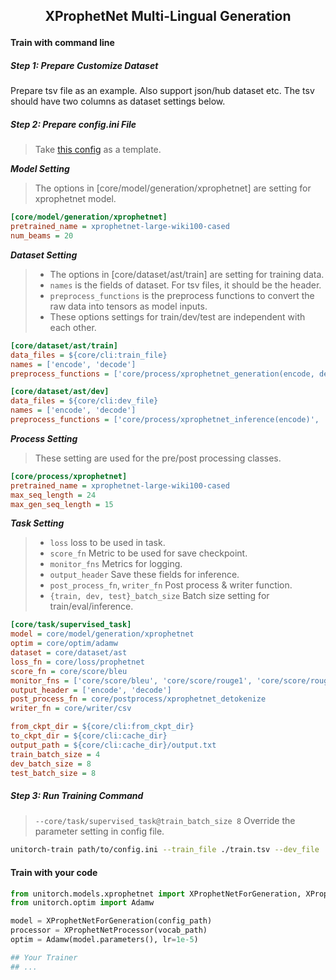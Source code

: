 
<h2 align="Center"> <p> XProphetNet Multi-Lingual Generation </p> </h2>

#### Train with command line
##### Step 1: Prepare Customize Dataset
Prepare tsv file as an example. Also support json/hub dataset etc. The tsv should have two columns as dataset settings below.

##### Step 2: Prepare config.ini File
> Take [this config](https://github.com/fuliucansheng/unitorch/examples/configs/core/generation/xprophetnet.ini) as a template.

***Model Setting***
> The options in [core/model/generation/xprophetnet] are setting for xprophetnet model.
 

```ini
[core/model/generation/xprophetnet]
pretrained_name = xprophetnet-large-wiki100-cased
num_beams = 20
```

***Dataset Setting***

> * The options in [core/dataset/ast/train] are setting for training data. 
> * `names` is the fields of dataset. For tsv files, it should be the header.
> * `preprocess_functions` is the preprocess functions to convert the raw data into tensors as model inputs.
> * These options settings for train/dev/test are independent with each other.


```ini
[core/dataset/ast/train]
data_files = ${core/cli:train_file}
names = ['encode', 'decode']
preprocess_functions = ['core/process/xprophetnet_generation(encode, decode)']

[core/dataset/ast/dev]
data_files = ${core/cli:dev_file}
names = ['encode', 'decode']
preprocess_functions = ['core/process/xprophetnet_inference(encode)', 'core/process/xprophetnet_evaluation(decode)']
```

***Process Setting***

> These setting are used for the pre/post processing classes.

```ini
[core/process/xprophetnet]
pretrained_name = xprophetnet-large-wiki100-cased
max_seq_length = 24
max_gen_seq_length = 15
```

***Task Setting***
> * `loss` loss to be used in task.
> * `score_fn` Metric to be used for save checkpoint.
> * `monitor_fns` Metrics for logging.
> * `output_header` Save these fields for inference.
> * `post_process_fn`, `writer_fn` Post process & writer function.
> * `{train, dev, test}_batch_size` Batch size setting for train/eval/inference.

```ini
[core/task/supervised_task]
model = core/model/generation/xprophetnet
optim = core/optim/adamw
dataset = core/dataset/ast
loss_fn = core/loss/prophetnet
score_fn = core/score/bleu
monitor_fns = ['core/score/bleu', 'core/score/rouge1', 'core/score/rouge2', 'core/score/rougel']
output_header = ['encode', 'decode']
post_process_fn = core/postprocess/xprophetnet_detokenize
writer_fn = core/writer/csv

from_ckpt_dir = ${core/cli:from_ckpt_dir}
to_ckpt_dir = ${core/cli:cache_dir}
output_path = ${core/cli:cache_dir}/output.txt
train_batch_size = 4
dev_batch_size = 8
test_batch_size = 8
```

##### Step 3: Run Training Command

> `--core/task/supervised_task@train_batch_size 8` Override the parameter setting in config file.

```bash
unitorch-train path/to/config.ini --train_file ./train.tsv --dev_file ./dev.tsv --core/task/supervised_task@train_batch_size 8
```

#### Train with your code

```python
from unitorch.models.xprophetnet import XProphetNetForGeneration, XProphetNetProcessor
from unitorch.optim import Adamw

model = XProphetNetForGeneration(config_path)
processor = XProphetNetProcessor(vocab_path)
optim = Adamw(model.parameters(), lr=1e-5)

## Your Trainer
## ...

```